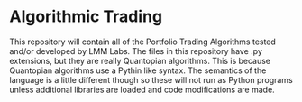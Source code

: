 # Algorithmic Trading
This repository will contain all of the Portfolio Trading Algorithms tested and/or developed by LMM Labs.  The files in this repository have .py extensions, but they are really Quantopian algorithms.  This is because Quantopian algorithms use a Pythin like syntax.  The semantics of the language is a little different though so these will not run as Python programs unless additional libraries are loaded and code modifications are made.

